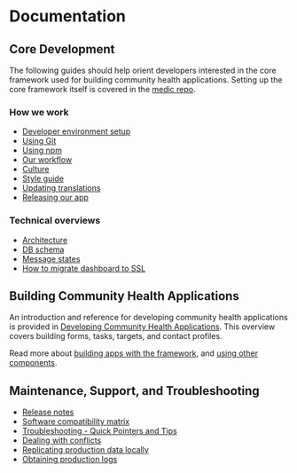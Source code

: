 # Documentation

## Core Development
The following guides should help orient developers interested in the core framework used for building community health applications. Setting up the core framework itself is covered in the [medic repo](https://github.com/medic/medic#easy-deployment).

### How we work
* [Developer environment setup](https://github.com/medic/medic/blob/master/README.md)
* [Using Git](development/using-git.md)
* [Using npm](development/using-npm.md)
* [Our workflow](development/workflow.md)
* [Culture](development/culture.md)
* [Style guide](development/style-guide.md)
* [Updating translations](development/translations.md)
* [Releasing our app](development/releasing.md)

### Technical overviews
* [Architecture](development/architecture.md)
* [DB schema](development/db-schema.md)
* [Message states](user/message-states.md)
* [How to migrate dashboard to SSL](development/update-markets.md)

## Building Community Health Applications
An introduction and reference for developing community health applications is provided in [Developing Community Health Applications](https://github.com/medic/medic-docs/blob/master/configuration/developing-community-health-applications.md). This overview covers building forms, tasks, targets, and contact profiles.

Read more about [building apps with the framework](https://github.com/medic/medic-docs/blob/master/configuration/README.md), and [using other components](https://github.com/medic/medic-docs/blob/master/configuration/README.md#other-components).

## Maintenance, Support, and Troubleshooting
* [Release notes](https://github.com/medic/medic/tree/master/release-notes)
* [Software compatibility matrix](installation/supported-software.md)
* [Troubleshooting - Quick Pointers and Tips](troubleshooting/troubleshooting-quick-pointers.md)
* [Dealing with conflicts](troubleshooting/conflicts.md)
* [Replicating production data locally](troubleshooting/replicating-production-locally.md)
* [Obtaining production logs](troubleshooting/obtaining-logs.md)

